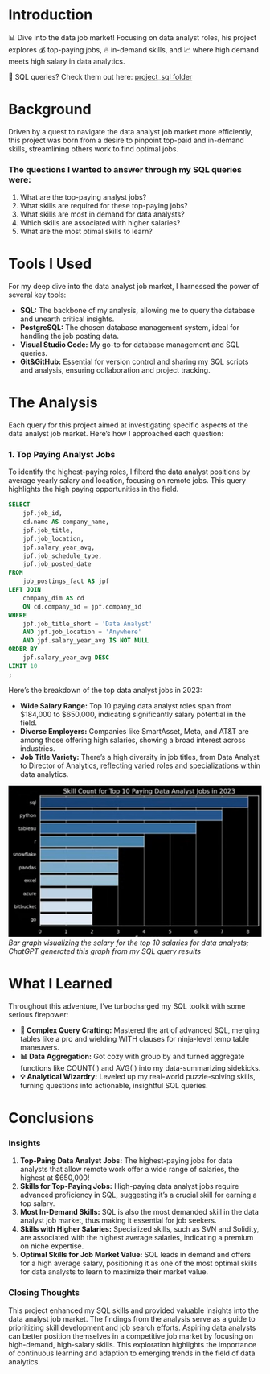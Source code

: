 # Introduction
📊 Dive into the data job market! Focusing on data analyst roles, his project explores 💰 top-paying jobs, 🔥 in-demand skills, and 📈 where high demand meets high salary in data analytics.

🔎 SQL queries? Check them out here: [project_sql folder](/project_sql/)

# Background
Driven by a quest to navigate the data analyst job market more efficiently, this project was born from a desire to pinpoint top-paid and in-demand skills, streamlining others work to find optimal jobs.

### The questions I wanted to answer through my SQL queries were:

1. What are the top-paying analyst jobs?
2. What skills are required for these top-paying jobs?
3. What skills are most in demand for data analysts?
4. Which skills are associated with  higher salaries?
5. What are the most ptimal skills to learn?

# Tools I Used
For my deep dive into the data analyst job market, I harnessed the power of several key tools:

- **SQL:** The backbone of my analysis, allowing me to query the database and unearth critical insights.
- **PostgreSQL:** The chosen database management system, ideal for handling the job posting data.
- **Visual Studio Code:** My go-to for database management and SQL queries.
- **Git&GitHub:** Essential for version control and sharing my SQL scripts and analysis, ensuring collaboration and project tracking.

# The Analysis
Each query for this project aimed at investigating specific aspects of the data analyst job market.
Here’s how I approached each question:

### 1. Top Paying Analyst Jobs
To identify the highest-paying roles, I filterd the data analyst positions by average yearly salary and location, focusing on remote jobs. This query highlights the high paying opportunities in the field.

```SQL
SELECT
	jpf.job_id,
    cd.name AS company_name,
	jpf.job_title,
	jpf.job_location,
	jpf.salary_year_avg,
    jpf.job_schedule_type,
	jpf.job_posted_date
FROM
	job_postings_fact AS jpf
LEFT JOIN
    company_dim AS cd
    ON cd.company_id = jpf.company_id
WHERE
    jpf.job_title_short = 'Data Analyst'
    AND jpf.job_location = 'Anywhere'
    AND jpf.salary_year_avg IS NOT NULL
ORDER BY
    jpf.salary_year_avg DESC
LIMIT 10
;
```
Here’s the breakdown of the top data analyst jobs in 2023:
- **Wide Salary Range:** Top 10 paying data analyst roles span from $184,000 to $650,000, indicating significantly salary potential in the field.
- **Diverse Employers:** Companies like SmartAsset, Meta, and AT&T are among those offering high salaries, showing a broad interest across industries.
- **Job Title Variety:** There’s a high diversity in job titles, from Data Analyst to Director of Analytics, reflecting varied roles and specializations within data analytics.

![Top Paying Roles](project_sql/assets/Top_Paying_Jobs.png)
*Bar graph visualizing the salary for the top 10 salaries for data analysts; ChatGPT generated this graph from my SQL query results*

# What I Learned

Throughout this adventure, I’ve turbocharged my SQL toolkit with some serious firepower:

- **🧩 Complex Query Crafting:** Mastered the art of advanced SQL, merging tables like a pro and wielding WITH clauses for ninja-level temp table maneuvers.
- **📊 Data Aggregation:** Got cozy with group by and turned aggregate functions like COUNT( ) and AVG( ) into my data-summarizing sidekicks.
- **💡 Analytical Wizardry:** Leveled up my real-world puzzle-solving skills, turning questions into actionable, insightful SQL queries.

# Conclusions
### Insights
1. **Top-Paing Data Analyst Jobs:** The highest-paying jobs for data analysts that allow remote work offer a wide range of salaries, the highest at $650,000!
2. **Skills for Top-Paying Jobs:** High-paying data analyst jobs require advanced proficiency in SQL, suggesting it’s a crucial skill for earning a top salary.
3. **Most In-Demand Skills:** SQL is also the most demanded skill in the data analyst job market, thus making it essential for job seekers.
4. **Skills with Higher Salaries:** Specialized skills, such as SVN and Solidity, are associated with the highest average salaries, indicating a premium on niche expertise.
5. **Optimal Skills for Job Market Value:** SQL leads in demand and offers for a high average salary, positioning it as one of the most optimal skills for data analysts to learn to maximize their market value.

### Closing Thoughts
This project enhanced my SQL skills and provided valuable insights into the data analyst job market. The findings from the analysis serve as a guide to prioritizing skill development and job search efforts. Aspiring data analysts can better position themselves in a competitive job market by focusing on high-demand, high-salary skills. This exploration highlights the importance of continuous learning and adaption to emerging trends in the field of data analytics.
